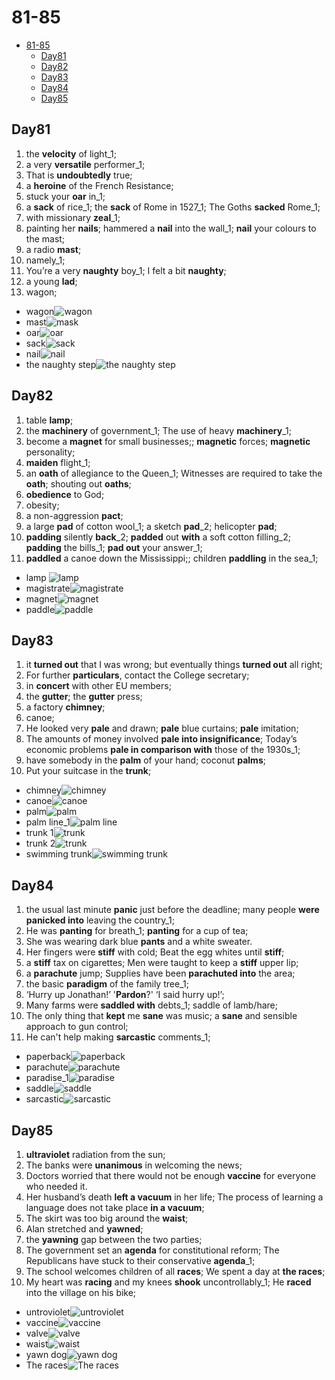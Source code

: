 # 81-85

- [81-85](#81-85)
  - [Day81](#day81)
  - [Day82](#day82)
  - [Day83](#day83)
  - [Day84](#day84)
  - [Day85](#day85)

## Day81

1. the **velocity** of light_1;
2. a very **versatile** performer_1;
3. That is **undoubtedly** true;
4. a **heroine** of the French Resistance;
5. stuck your **oar** in_1;
6. a **sack** of rice_1; the **sack** of Rome in 1527_1; The Goths **sacked** Rome_1;
7. with missionary **zeal**_1;
8. painting her **nails**; hammered a **nail** into the wall_1; **nail** your colours to the mast;
9. a radio **mast**;
10. namely_1;
11. You’re a very **naughty** boy_1; I felt a bit **naughty**;
12. a young **lad**;
13. wagon;

- wagon![wagon](https://encrypted-tbn0.gstatic.com/images?q=tbn:ANd9GcTBBo-lzA2wo3BRjDe-IcaUUKCt91Ew3KjGeA&usqp=CAU "wagon")
- mast![mask](https://upload.wikimedia.org/wikipedia/commons/thumb/c/c2/Masthead_%28PSF%29.png/1200px-Masthead_%28PSF%29.png)
- oar![oar](https://raw.githubusercontent.com/Logible/Image/main/note_image/20220808015211.png)
- sack![sack](https://raw.githubusercontent.com/Logible/Image/main/note_image/20220808015453.png)
- nail![nail](https://raw.githubusercontent.com/Logible/Image/main/note_image/20220808020757.png)
- the naughty step![the naughty step](https://raw.githubusercontent.com/Logible/Image/main/note_image/20220816005221.png)

## Day82

1. table **lamp**;
2. the **machinery** of government_1; The use of heavy **machinery**_1;
3. become a **magnet** for small businesses;; **magnetic** forces;  **magnetic** personality;
4. **maiden** flight_1;
5. an **oath** of allegiance to the Queen_1; Witnesses are required to take the **oath**; shouting out **oaths**;
6. **obedience** to God;
7. obesity;
8. a non-aggression **pact**;
9. a large **pad** of cotton wool_1; a sketch **pad**_2; helicopter **pad**;
10. **padding** silently **back**_2; **padded** out **with** a soft cotton filling_2; **padding** the bills_1; **pad out** your answer_1;
11. **paddled** a canoe down the Mississippi;; children **paddling** in the sea_1;

- lamp ![lamp](https://www.ikea.com/om/en/images/products/kryssmast-table-lamp-base-nickel-plated__0789157_pe763849_s5.jpg?f=s)
- magistrate![magistrate](https://gisondolaw.com/wp-content/uploads/2017/09/L-B-2-judges-vs-Magistrate.jpg)
- magnet![magnet](https://raw.githubusercontent.com/Logible/Image/main/note_image/20220808183039.png)
- paddle![paddle](https://johnsonoutdoors.widen.net/content/utgswjvzxf/jpeg/1001350-1001352_alt01.jpg)

## Day83

1. it **turned out** that I was wrong; but eventually things **turned out** all right;
2. For further **particulars**, contact the College secretary;
3. in **concert** with other EU members;
4. the **gutter**; the **gutter** press;
5. a factory **chimney**;
6. canoe;
7. He looked very **pale** and drawn; **pale** blue curtains; **pale** imitation;
8. The amounts of money involved **pale into insignificance**; Today’s economic problems **pale in comparison with** those of the 1930s_1;
9. have somebody in the **palm** of your hand; coconut **palms**;
10. Put your suitcase in the **trunk**;

- chimney![chimney](https://raw.githubusercontent.com/Logible/Image/main/note_image/20220809121230.png)
- canoe![canoe](https://thumbs.dreamstime.com/b/canoe-wooden-simple-design-56931665.jpg)
- palm![palm](https://upload.wikimedia.org/wikipedia/commons/4/4c/Date_Palm_Tree.jpg)
- palm line_1![palm line](https://media.allure.com/photos/5b1022fdc477683fc2b0c330/master/w_3217,h_3166,c_limit/Mounds_Draft1_Allure.png)
- trunk 1![trunk](https://raw.githubusercontent.com/Logible/Image/main/note_image/20220809134346.png)
- trunk 2![trunk](https://raw.githubusercontent.com/Logible/Image/main/note_image/20220809134530.png)
- swimming trunk![swimming trunk](https://cdn-ssl.s7.disneystore.com/is/image/DisneyShopping/3921059192074?fmt=jpeg&qlt=90&wid=652&hei=652)

## Day84

1. the usual last minute **panic** just before the deadline; many people **were panicked into** leaving the country_1;
2. He was **panting** for breath_1; **panting** for a cup of tea;
3. She was wearing dark blue **pants** and a white sweater.
4. Her fingers were **stiff** with cold; Beat the egg whites until **stiff**;
5. a **stiff** tax on cigarettes; Men were taught to keep a **stiff** upper lip;
6. a **parachute** jump; Supplies have been **parachuted into** the area;
7. the basic **paradigm** of the family tree_1;
8. ‘Hurry up Jonathan!’ '**Pardon**?' ‘I said hurry up!’;
9. Many farms were **saddled with** debts_1;  saddle of lamb/hare;
10. The only thing that **kept** me **sane** was music; a **sane** and sensible approach to gun control;
11. He can't help making **sarcastic** comments_1;

- paperback![paperback](https://upload.wikimedia.org/wikipedia/commons/2/21/Blank_book_on_a_table.jpg)
- parachute![parachute](https://img.freepik.com/free-vector/attractive-red-white-parachute-carrying-delivery-cardboard-box-light-blue-sky-background_1284-41348.jpg?w=2000)
- paradise_1![paradise](https://i.scdn.co/image/ab67616d0000b2738e2ea2c469e8a94c5e2cca58)
- saddle![saddle](https://raw.githubusercontent.com/Logible/Image/main/note_image/20220810134845.png)
- sarcastic![sarcastic](https://images.squarespace-cdn.com/content/54ad91eae4b04d2abc8d6247/1456381708680-72KUNE3GAISYJLAIFIGN/?content-type=image%2Fjpeg)

## Day85

1. **ultraviolet** radiation from the sun;
2. The banks were **unanimous** in welcoming the news;
3. Doctors worried that there would not be enough **vaccine** for everyone who needed it.
4. Her husband’s death **left a vacuum** in her life; The process of learning a language does not take place **in a vacuum**;
5. The skirt was too big around the **waist**;
6. Alan stretched and **yawned**;
7. the **yawning** gap between the two parties;
8. The government set an **agenda** for constitutional reform; The Republicans have stuck to their conservative **agenda**_1;
9. The school welcomes children of all **races**; We spent a day at **the races**;
10. My heart was **racing** and my knees **shook** uncontrollably_1; He **raced** into the village on his bike;

- untroviolet![untroviolet](https://scied.ucar.edu/sites/default/files/styles/extra_large/public/media/images/uv_blacklight_900x600.jpg?itok=e_GexRIp)
- vaccine![vaccine](https://www.icn.ch/sites/default/files/covers/2020-12/covid%20vaccine%20rs.png)
- valve![valve](https://jc-valves.com/wp-content/uploads/2019/11/Globo.png)
- waist![waist](https://eadn-wc04-5617003.nxedge.io/wp-content/uploads/2016/01/Do-You-Know-Where-Your-Natural-Waist-Is-Roxanne-Carne-Personal-Stylist-2.jpg)
- yawn dog![yawn dog](https://www.thesprucepets.com/thmb/vME68lFCOarpZZV0pBlMyXfmCWY=/1500x844/smart/filters:no_upscale()/breed_profile_husky_1118000_yawn_817-91f085b5752940f3a79f1f2429cbd635.jpg)
- The races![The races](https://encrypted-tbn0.gstatic.com/images?q=tbn:ANd9GcQt7LIGT-aA7JSIqJj0w6Em1ePSt-_uq_Surw&usqp=CAU)

